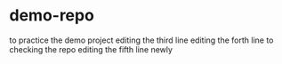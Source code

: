 # demo-repo
to practice the demo project
editing the third line 
editing the forth line
to checking the repo
editing the fifth line newly
